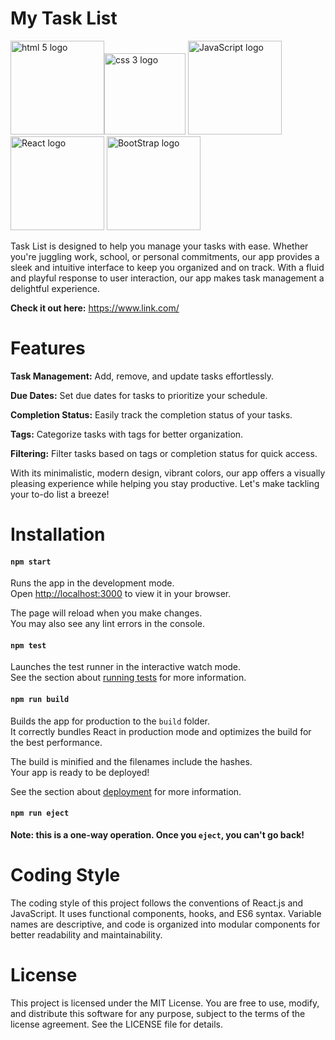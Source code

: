 # My Task List

  <img src="https://www.w3.org/html/logo/downloads/HTML5_Logo_512.png" alt="html 5 logo" width="150" title="HTML5"><img src="https://encrypted-tbn0.gstatic.com/images?q=tbn:ANd9GcRz9xXfiY5MhSMIsO0tHb_JWObFowaa58WwNuzKsZy7JA&s" alt="css 3 logo" width="130" title="CSS 3">
  <img src="https://upload.wikimedia.org/wikipedia/commons/thumb/9/99/Unofficial_JavaScript_logo_2.svg/512px-Unofficial_JavaScript_logo_2.svg.png" alt="JavaScript logo" width="150" title="JavaScript">
  <img src="https://upload.wikimedia.org/wikipedia/commons/thumb/a/a7/React-icon.svg/512px-React-icon.svg.png" alt="React logo"  width="150" title="React">
  <img src="https://getbootstrap.com/docs/4.0/assets/brand/bootstrap-solid.svg" alt="BootStrap logo" width="150" title="BootStrap">

Task List is designed to help you manage your tasks with ease. Whether you're juggling work, school, or personal commitments, our app provides a sleek and intuitive interface to keep you organized and on track. With a fluid and playful response to user interaction, our app makes task management a delightful experience.

**Check it out here:** https://www.link.com/

# Features

**Task Management:** Add, remove, and update tasks effortlessly.

**Due Dates:** Set due dates for tasks to prioritize your schedule.

**Completion Status:** Easily track the completion status of your tasks.

**Tags:** Categorize tasks with tags for better organization.

**Filtering:** Filter tasks based on tags or completion status for quick access.


With its minimalistic, modern design, vibrant colors, our app offers a visually pleasing experience while helping you stay productive. Let's make tackling your to-do list a breeze!

# Installation

#### `npm start`

Runs the app in the development mode.\
Open [http://localhost:3000](http://localhost:3000) to view it in your browser.

The page will reload when you make changes.\
You may also see any lint errors in the console.

#### `npm test`

Launches the test runner in the interactive watch mode.\
See the section about [running tests](https://facebook.github.io/create-react-app/docs/running-tests) for more information.

#### `npm run build`

Builds the app for production to the `build` folder.\
It correctly bundles React in production mode and optimizes the build for the best performance.

The build is minified and the filenames include the hashes.\
Your app is ready to be deployed!

See the section about [deployment](https://facebook.github.io/create-react-app/docs/deployment) for more information.

#### `npm run eject`

**Note: this is a one-way operation. Once you `eject`, you can't go back!**

# Coding Style

The coding style of this project follows the conventions of React.js and JavaScript. It uses functional components, hooks, and ES6 syntax. Variable names are descriptive, and code is organized into modular components for better readability and maintainability.

# License

This project is licensed under the MIT License. You are free to use, modify, and distribute this software for any purpose, subject to the terms of the license agreement. See the LICENSE file for details.
